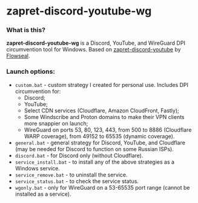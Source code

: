 # **zapret-discord-youtube-wg**
### What is this? 
**zapret-discord-youtube-wg** is a Discord, YouTube, and WireGuard DPI circumvention tool for Windows. 
Based on [zapret-discord-youtube](https://github.com/Flowseal/zapret-discord-youtube) by [Flowseal](https://github.com/Flowseal).

### Launch options:
* `custom.bat` - custom strategy I created for personal use. Includes DPI circumvention for:
  * Discord;
  * YouTube;
  * Select CDN services (Cloudflare, Amazon CloudFront, Fastly);
  * Some Windscribe and Proton domains to make their VPN clients more snappier on launch;
  * WireGuard on ports 53, 80, 123, 443, from 500 to 8886 (Cloudflare WARP coverage), from 49152 to 65535 (dynamic coverage).
* `general.bat` - general strategy for Discord, YouTube, and Cloudflare (may be needed for Discord to function on some Russian ISPs).
* `discord.bat` - for Discord only (without Cloudflare).
* `service_install.bat` - to install any of the above strategies as a Windows service.
* `service_remove.bat` - to uninstall the service.
* `service_status.bat` - to check the service status.
* `wgonly.bat` - only for WireGuard on a 53-65535 port range (cannot be installed as a service).
